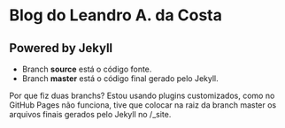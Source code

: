# Blog do Leandro A. da Costa

## Powered by Jekyll

* Branch **source** está o código fonte.
* Branch **master** está o código final gerado pelo Jekyll.

Por que fiz duas branchs? Estou usando plugins customizados, como no GitHub Pages não funciona, tive que colocar na raiz da branch master os arquivos finais gerados pelo Jekyll no /_site.
